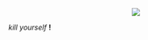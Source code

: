 <p align="center">
  <img src="https://cdn.discordapp.com/attachments/840573705544925185/1261699572154110073/tumblr_f4a692fdb32af1bd1cbc6fcf5342a99d_e0888691_400_4.png?ex=6693e8cb&is=6692974b&hm=e8fac9d48efc87e2a9154f66c1ac5032c27abcca7a37094549a081772fec0da2&">
</p>


<i>kill</i> <i>yourself</i> <b>!</b> 
</p>
